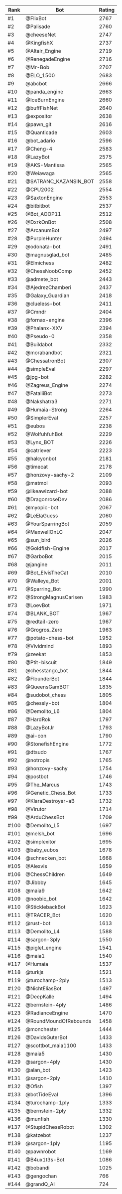 Rank|Bot|Rating
---|---|---
#1|@FlixBot|2767
#2|@Palisade|2760
#3|@cheeseNet|2747
#4|@KingfishX|2737
#5|@Altair_Engine|2719
#6|@RenegadeEngine|2716
#7|@Mr-Bob|2707
#8|@ELO_1500|2683
#9|@abcbot|2666
#10|@panda_engine|2663
#11|@IceBurnEngine|2660
#12|@buffFishNet|2640
#13|@expositor|2638
#14|@pawn_git|2616
#15|@Quanticade|2603
#16|@bot_adario|2596
#17|@Cheng-4|2583
#18|@LazyBot|2575
#19|@AKS-Mantissa|2565
#20|@Weiawaga|2565
#21|@SATRANC_KAZANSIN_BOT|2558
#22|@CPU2002|2554
#23|@SaxtonEngine|2553
#24|@bitbitbot|2537
#25|@Bot_AOOP11|2512
#26|@DxrkOnBot|2508
#27|@ArcanumBot|2497
#28|@PurpleHunter|2494
#29|@odonata-bot|2491
#30|@magnusglad_bot|2485
#31|@Elmichess|2482
#32|@ChessNoobComp|2452
#33|@admete_bot|2443
#34|@AjedrezChamberi|2437
#35|@Galaxy_Guardian|2418
#36|@clueless-bot|2411
#37|@Cmndr|2404
#38|@fornax-engine|2396
#39|@Phalanx-XXV|2394
#40|@Pseudo-0|2358
#41|@Buildabot|2332
#42|@morabandbot|2321
#43|@ChessatronBot|2307
#44|@simpleEval|2297
#45|@jpg-bot|2282
#46|@Zagreus_Engine|2274
#47|@FataliiBot|2273
#48|@Nakshatra3|2271
#49|@Humaia-Strong|2264
#50|@SimplerEval|2257
#51|@eubos|2238
#52|@WolfuhfuhBot|2229
#53|@Lynx_BOT|2226
#54|@catriever|2223
#55|@halcyonbot|2181
#56|@timecat|2178
#57|@honzovy-sachy-2|2109
#58|@matmoi|2093
#59|@likeawizard-bot|2088
#60|@DragonroseDev|2086
#61|@myopic-bot|2067
#62|@LeElaGuess|2060
#63|@YourSparringBot|2059
#64|@MaxwellOnLC|2047
#65|@sun_bird|2026
#66|@Goldfish-Engine|2017
#67|@GarboBot|2015
#68|@jangine|2011
#69|@Bot_ElvisTheCat|2010
#70|@Walleye_Bot|2001
#71|@Sparring_Bot|1990
#72|@StrongMagnusCarlsen|1983
#73|@LoevBot|1971
#74|@BLANK_BOT|1967
#75|@redtail-zero|1967
#76|@Grogros_Zero|1963
#77|@potato-chess-bot|1952
#78|@Vividmind|1893
#79|@zeekat|1853
#80|@Ptit-biscuit|1849
#81|@chesstango_bot|1844
#82|@FlounderBot|1844
#83|@QueensGamBOT|1835
#84|@sudobot_chess|1805
#85|@chessly-bot|1804
#86|@Demolito_L6|1804
#87|@HardRok|1797
#88|@LazyBotJr|1793
#89|@ai-con|1790
#90|@StonefishEngine|1772
#91|@dtsudo|1767
#92|@notropis|1765
#93|@honzovy-sachy|1754
#94|@postbot|1746
#95|@The_Marcus|1743
#96|@Genetic_Chess_Bot|1733
#97|@KlaraDestroyer-aB|1732
#98|@Virutor|1714
#99|@ArduChessBot|1709
#100|@Demolito_L5|1697
#101|@melsh_bot|1696
#102|@simplexitor|1695
#103|@baby_eubos|1678
#104|@schnecken_bot|1668
#105|@Alexvis|1659
#106|@ChessChildren|1649
#107|@Jibbby|1645
#108|@maia9|1642
#109|@noobic_bot|1642
#110|@SticklebackBot|1623
#111|@TRACER_Bot|1620
#112|@rust-bot|1613
#113|@Demolito_L4|1588
#114|@sargon-3ply|1550
#115|@piglet_engine|1541
#116|@maia1|1540
#117|@Humaia|1537
#118|@turkjs|1521
#119|@turochamp-2ply|1513
#120|@NichtEliasBot|1497
#121|@DeepKalle|1494
#122|@bernstein-4ply|1486
#123|@RadianceEngine|1470
#124|@RoundMoundOfRebounds|1458
#125|@monchester|1444
#126|@DavidsGuterBot|1433
#127|@scottbot_maia1100|1433
#128|@maia5|1430
#129|@sargon-4ply|1430
#130|@alan_bot|1423
#131|@sargon-2ply|1410
#132|@Ofish|1397
#133|@botTideEval|1396
#134|@turochamp-1ply|1333
#135|@bernstein-2ply|1332
#136|@munfish|1330
#137|@StupidChessRobot|1302
#138|@katzebot|1237
#139|@sargon-1ply|1195
#140|@pawnrobot|1169
#141|@B4ux1t3s-Bot|1086
#142|@bobandi|1025
#143|@gengochan|766
#144|@grandQ_AI|724
